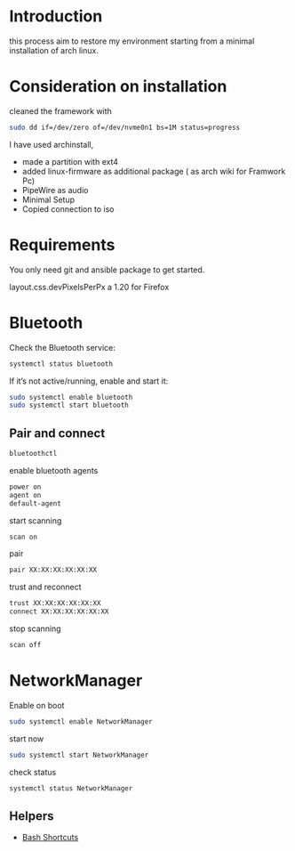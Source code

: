 # Introduction

this process aim to restore my environment starting from a minimal installation of arch linux.

# Consideration on installation

cleaned the framework with 

```bash
sudo dd if=/dev/zero of=/dev/nvme0n1 bs=1M status=progress
```

I have used archinstall, 
- made a partition with ext4
- added linux-firmware as additional package ( as arch wiki for Framwork Pc)
- PipeWire as audio
- Minimal Setup
- Copied connection to iso

# Requirements

You only need git and ansible package to get started.

layout.css.devPixelsPerPx a 1.20 for Firefox


# Bluetooth 

Check the Bluetooth service:

```bash
systemctl status bluetooth
```

If it’s not active/running, enable and start it:
```bash
sudo systemctl enable bluetooth
sudo systemctl start bluetooth
```
## Pair and connect 
```bash 
bluetoothctl
```

enable bluetooth agents 

```bash 
power on
agent on
default-agent
```

start scanning 
```bash
scan on
```

pair 
```bash
pair XX:XX:XX:XX:XX:XX
```

trust and reconnect

```bash
trust XX:XX:XX:XX:XX:XX
connect XX:XX:XX:XX:XX:XX
```

stop scanning 

```bash
scan off
```

# NetworkManager
Enable on boot
```bash
sudo systemctl enable NetworkManager
```
start now 
```bash
sudo systemctl start NetworkManager
```
check status
```bash 
systemctl status NetworkManager
```
## Helpers 
* [Bash Shortcuts](./doc/bash_shortcuts.md)


